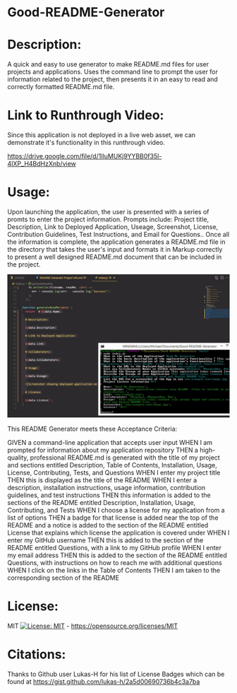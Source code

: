 # Good-README-Generator

# Description:

A quick and easy to use generator to make README.md files for user projects and applications. Uses the command line to prompt the user for information related to the project, then presents it in an easy to read and correctly formatted README.md file.

# Link to Runthrough Video:

Since this application is not deployed in a live web asset, we can demonstrate it's functionality in this runthrough video.

https://drive.google.com/file/d/1IluMUKj9YYBB0f35l-4IXP_H4BdHzXnb/view

# Usage:

Upon launching the application, the user is presented with a series of promts to enter the project information. Prompts include: Project title, Description, Link to Deployed Application, Useage, Screenshot, License, Contribution Guidelines, Test Instructions, and Email for Questions.. Once all the information is complete, the application generates a README.md file in the directory that takes the user's input and formats it in Markup correctly to present a well designed README.md document that can be included in the project.

![Screenshot showing deployed application on page load](./assets/ReadMeGenerator_Screenshot.JPG)

This README Generator meets these Acceptance Criteria:

GIVEN a command-line application that accepts user input
WHEN I am prompted for information about my application repository
THEN a high-quality, professional README.md is generated with the title of my project and sections entitled Description, Table of Contents, Installation, Usage, License, Contributing, Tests, and Questions
WHEN I enter my project title
THEN this is displayed as the title of the README
WHEN I enter a description, installation instructions, usage information, contribution guidelines, and test instructions
THEN this information is added to the sections of the README entitled Description, Installation, Usage, Contributing, and Tests
WHEN I choose a license for my application from a list of options
THEN a badge for that license is added near the top of the README and a notice is added to the section of the README entitled License that explains which license the application is covered under
WHEN I enter my GitHub username
THEN this is added to the section of the README entitled Questions, with a link to my GitHub profile
WHEN I enter my email address
THEN this is added to the section of the README entitled Questions, with instructions on how to reach me with additional questions
WHEN I click on the links in the Table of Contents
THEN I am taken to the corresponding section of the README

# License:

MIT [![License: MIT](https://img.shields.io/badge/License-MIT-yellow.svg)](https://opensource.org/licenses/MIT) - https://opensource.org/licenses/MIT

# Citations:

Thanks to Github user Lukas-H for his list of License Badges which can be found at https://gist.github.com/lukas-h/2a5d00690736b4c3a7ba
